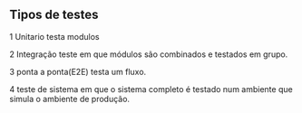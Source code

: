 ## Tipos de testes

1 Unitario
 testa modulos

2 Integração
  teste em que módulos são combinados e testados em grupo.

3 ponta a ponta(E2E)
  testa um fluxo.

4 teste de sistema
  em que o sistema completo é testado num ambiente que simula o ambiente de produção.

